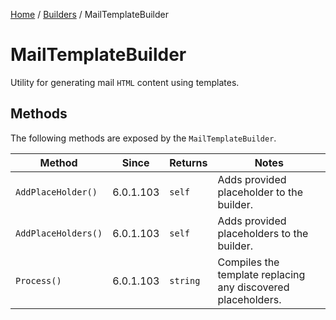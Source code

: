 [Home](/README.md) / [Builders](/docs/builders/README.md) / MailTemplateBuilder

# MailTemplateBuilder
Utility for generating mail `HTML` content using templates.

## Methods
The following methods are exposed by the `MailTemplateBuilder`.

| Method | Since | Returns | Notes |
| --- | --- | --- | --- |
| `AddPlaceHolder()` | 6.0.1.103 | `self` | Adds provided placeholder to the builder. |
| `AddPlaceHolders()` | 6.0.1.103 | `self` | Adds provided placeholders to the builder. |
| `Process()` | 6.0.1.103 | `string` | Compiles the template replacing any discovered placeholders. |
